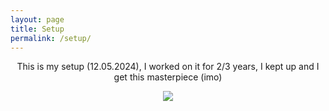 ```yaml
---
layout: page
title: Setup
permalink: /setup/
---
```


<center>
    <p>This is my setup (12.05.2024), I worked on it for 2/3 years, I kept up and I get this masterpiece (imo)</p>
    <img src="/images/postazione.png">
</center>